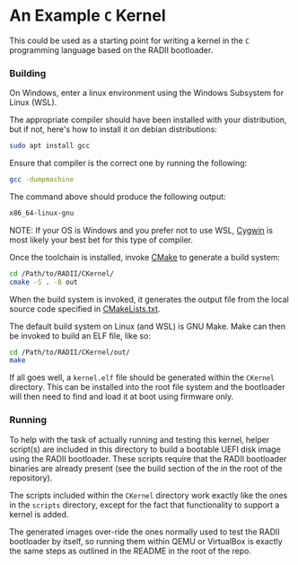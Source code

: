 # An Example `C` Kernel
This could be used as a starting point for writing a kernel in the 
`C` programming language based on the RADII bootloader.

### Building
On Windows, enter a linux environment using the Windows Subsystem for Linux (WSL).

The appropriate compiler should have been installed with your distribution, but if not, here's how to install it on debian distributions:
```bash
sudo apt install gcc
```

Ensure that compiler is the correct one by running the following:
```bash
gcc -dumpmachine
```
The command above should produce the following output:
```bash
x86_64-linux-gnu
```

NOTE: If your OS is Windows and you prefer not to use WSL, [Cygwin](https://www.cygwin.com/) is most likely your best bet for this type of compiler.

Once the toolchain is installed, invoke [CMake](https://cmake.org/) to generate a build system:
```bash
cd /Path/to/RADII/CKernel/
cmake -S . -B out
```

When the build system is invoked, it generates the output file from the local source code specified in [CMakeLists.txt](CMakeLists.txt).

The default build system on Linux (and WSL) is GNU Make. Make can then be invoked to build an ELF file, like so:
```bash
cd /Path/to/RADII/CKernel/out/
make
```

If all goes well, a `kernel.elf` file should be generated within the `CKernel` directory. This can be installed into the root file system and the bootloader will then need to find and load it at boot using firmware only.

### Running
To help with the task of actually running and testing this kernel, helper script(s) are included in this directory to build a bootable UEFI disk image using the RADII bootloader. These scripts require that the RADII bootloader binaries are already present (see the build section of the in the root of the repository).

The scripts included within the `CKernel` directory work exactly like the ones in the `scripts` directory, except for the fact that functionality to support a kernel is added.

The generated images over-ride the ones normally used to test the RADII bootloader by itself, so running them within QEMU or VirtualBox is exactly the same steps as outlined in the README in the root of the repo.
